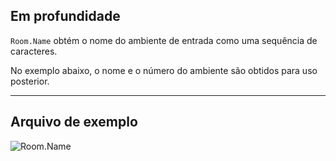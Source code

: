 ## Em profundidade
`Room.Name` obtém o nome do ambiente de entrada como uma sequência de caracteres.

No exemplo abaixo, o nome e o número do ambiente são obtidos para uso posterior.
___
## Arquivo de exemplo

![Room.Name](./Revit.Elements.Room.Name_img.jpg)
